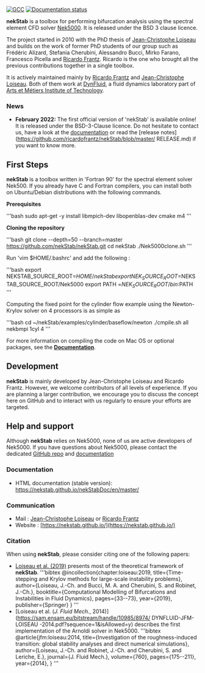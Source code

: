 [![GCC](https://github.com/ricardofrantz/nekStab/actions/workflows/gcc.yml/badge.svg?branch=master)](https://github.com/ricardofrantz/nekStab/actions/workflows/gcc.yml)
[![Documentation status](https://readthedocs.org/projects/ansicolortags/badge/?version=latest)](https://nekstab.github.io/nekStabDoc/en/master/)

**nekStab** is a toolbox for performing bifurcation analysis using the spectral element CFD solver [Nek5000](https://github.com/Nek5000/Nek5000).
It is released under the BSD 3 clause licence.

The project started in 2010 with the PhD thesis of [Jean-Christophe Loiseau](https://loiseaujc.github.io/) and builds on the work of former PhD students of our group such as Frédéric Alizard, Stefania Cherubini, Alessandro Bucci, Mirko Farano, Francesco Picella and [Ricardo Frantz](https://github.com/ricardofrantz).
Ricardo is the one who brought all the previous contributions together in a single toolbox.

It is actively maintained mainly by [Ricardo Frantz](https://github.com/ricardofrantz) and [Jean-Christophe Loiseau](https://loiseaujc.github.io/).
Both of them work at [DynFluid](http://dynfluid.ensam.eu/), a fluid dynamics laboratory part of [Arts et Métiers Institute of Technology](https://artsetmetiers.fr/en).

### News

- **February 2022:** The first official version of 'nekStab' is available online!
It is released under the BSD-3-Clause licence.
Do not hesitate to contact us, have a look at the [documentation](https://nekstab.github.io/nekStabDoc/en/master/) or read the [release notes](https://github.com/ricardofrantz/nekStab/blob/master/ RELEASE.md) if you want to know more.

## First Steps

**nekStab** is a toolbox written in 'Fortran 90' for the spectral element solver Nek500.
If you already have C and Fortran compilers, you can install both on Ubuntu/Debian distributions with the following commands.

**Prerequisites**

'''bash
sudo apt-get -y install libmpich-dev libopenblas-dev cmake m4
'''

**Cloning the repository**

'''bash 
git clone --depth=50 --branch=master https://github.com/nekStab/nekStab.git
cd nekStab
./Nek5000clone.sh
'''

Run 'vim $HOME/.bashrc' and add the following :

'''bash
export NEKSTAB_SOURCE_ROOT=$HOME/nekStab
export NEK_SOURCE_ROOT=$NEKSTAB_SOURCE_ROOT/Nek5000
export PATH =$NEK_SOURCE_ROOT/bin:$PATH
'''

Computing the fixed point for the cylinder flow example using the Newton-Krylov solver on 4 processors is as simple as

'''bash
cd ~/nekStab/examples/cylinder/baseflow/newton
./cmpile.sh all 
nekbmpi 1cyl 4
'''

For more information on compiling the code on Mac OS or optional packages, see the [**Documentation**](https://nekstab.github.io/nekStabDoc/en/master/).

## Development

**nekStab** is mainly developed by Jean-Christophe Loiseau and Ricardo Frantz.
However, we welcome contributors of all levels of experience.
If you are planning a larger contribution, we encourage you to discuss the concept here on GitHub and to interact with us regularly to ensure your efforts are targeted.

## Help and support

Although **nekStab** relies on Nek5000, none of us are active developers of Nek5000.
If you have questions about Nek5000, please contact the dedicated [GitHub repo](https://github.com/Nek5000/Nek5000)
 and [documentation](https://nekstab.github.io/nekStabDoc/en/master/)

### Documentation

- HTML documentation (stable version): https://nekstab.github.io/nekStabDoc/en/master/

### Communication

- Mail : [Jean-Christophe Loiseau](mailto:loiseau.jc@gmail.com?subject=[GitHub]%20Information%20about%20nekStab) or [Ricardo Frantz](mailto:rasfrantz@gmail.com?subject=[GitHub]%20Information%20about%20nekStab)
- Website : [https://nekstab.github.io/](https://nekstab.github.io/)

### Citation

When using **nekStab**, please consider citing one of the following papers:
- [Loiseau et al. (2019)](https://arxiv.org/pdf/1804.03859.pdf) presents most of the theoretical framework of **nekStab**.
'''bibtex
@incollection{chapter:loiseau:2019, 
title={Time-stepping and Krylov methods for large-scale instability problems}, 
author={Loiseau, J.-Ch. and Bucci, M. A. and Cherubini, S. and Robinet, J.-Ch.}, 
booktitle={Computational Modelling of Bifurcations and Instabilities in Fluid Dynamics}, 
pages={33--73}, 
year={2019}, 
publisher={Springer}
}
'''
- [Loiseau et al. (*J. Fluid Mech.*, 2014)](https://sam.ensam.eu/bitstream/handle/10985/8974/ DYNFLUID-JFM-LOISEAU -2014.pdf?sequence=1&isAllowed=y) describes the first implementation of the Arnoldi solver in Nek5000.
'''bibtex
@article{jfm:loiseau:2014, 
title={Investigation of the roughness-induced transition: global stability analyses and direct numerical simulations}, 
author={Loiseau, J.-Ch. and Robinet, J.-Ch. and Cherubini, S. and Leriche, E.}, 
journal={J. Fluid Mech.}, 
volume={760}, 
pages={175--211}, 
year={2014},
}
'''
